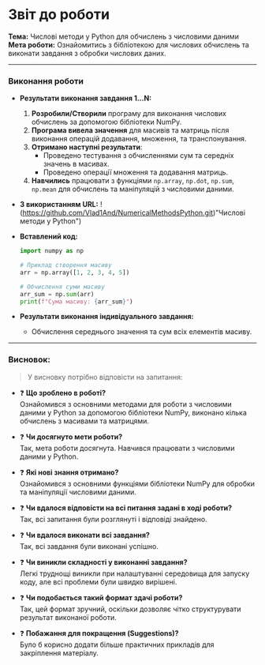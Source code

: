 # Звіт до роботи  
**Тема:** Числові методи у Python для обчислень з числовими даними  
**Мета роботи:** Ознайомитись з бібліотекою для числових обчислень та виконати завдання з обробки числових даних.

---

### Виконання роботи

* **Результати виконання завдання 1...N:**
    1. **Розробили/Створили** програму для виконання числових обчислень за допомогою бібліотеки NumPy.
    2. **Програма вивела значення** для масивів та матриць після виконання операцій додавання, множення, та транспонування.
    3. **Отримано наступні результати**:
        - Проведено тестування з обчисленнями сум та середніх значень в масивах.
        - Проведено операції множення та додавання матриць.
    4. **Навчились** працювати з функціями `np.array`, `np.dot`, `np.sum`, `np.mean` для обчислень та маніпуляцій з числовими даними.
   
* **З використанням URL:**
     !(https://github.com/Vlad1And/NumericalMethodsPython.git)"Числові методи у Python")


* **Вставлений код:**
    ```python
    import numpy as np
    
    # Приклад створення масиву
    arr = np.array([1, 2, 3, 4, 5])
    
    # Обчислення суми масиву
    arr_sum = np.sum(arr)
    print(f"Сума масиву: {arr_sum}")
    ```

* **Результати виконання індивідуального завдання:**
    - Обчислення середнього значення та сум всіх елементів масиву.

---

### Висновок:

> У висновку потрібно відповісти на запитання:

- :question: **Що зроблено в роботі?**  
  Ознайомився з основними методами для роботи з числовими даними у Python за допомогою бібліотеки NumPy, виконано кілька обчислень з масивами та матрицями.

- :question: **Чи досягнуто мети роботи?**  
  Так, мета роботи досягнута. Навчився працювати з числовими даними у Python.

- :question: **Які нові знання отримано?**  
  Ознайомився з основними функціями бібліотеки NumPy для обробки та маніпуляції числовими даними.

- :question: **Чи вдалося відповісти на всі питання задані в ході роботи?**  
  Так, всі запитання були розглянуті і відповіді знайдено.

- :question: **Чи вдалося виконати всі завдання?**  
  Так, всі завдання були виконані успішно.

- :question: **Чи виникли складності у виконанні завдання?**  
  Легкі труднощі виникли при налаштуванні середовища для запуску коду, але всі проблеми були швидко вирішені.

- :question: **Чи подобається такий формат здачі роботи?**  
  Так, цей формат зручний, оскільки дозволяє чітко структурувати результат виконаної роботи.

- :question: **Побажання для покращення (Suggestions)?**  
  Було б корисно додати більше практичних прикладів для закріплення матеріалу.
